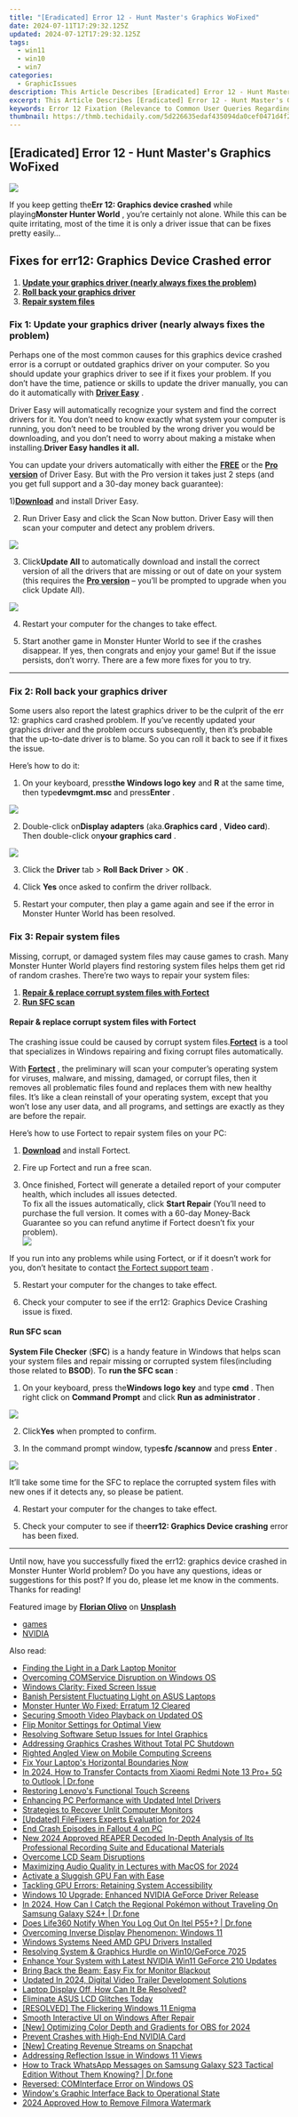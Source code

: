 ```yaml
---
title: "[Eradicated] Error 12 - Hunt Master's Graphics WoFixed"
date: 2024-07-11T17:29:32.125Z
updated: 2024-07-12T17:29:32.125Z
tags:
  - win11
  - win10
  - win7
categories:
  - GraphicIssues
description: This Article Describes [Eradicated] Error 12 - Hunt Master's Graphics WoFixed
excerpt: This Article Describes [Eradicated] Error 12 - Hunt Master's Graphics WoFixed
keywords: Error 12 Fixation (Relevance to Common User Queries Regarding Error Fixes),Hunt Master Graphics (Specific Reference to a Product/Game, Likely Used by Enthusiasts or Gamers),WoFixed Graphics Issue (Includes the Word 'Fixed' Indicating Resolution of an Issue),Game Error 12 Solutions (Combines Error-Related Terminology with Potential Solutions for Users Seeking Help),Hunt Master Graphics Update (Assuming There Is a Recent Update Related to Graphics, Attracting Those Who Are Interested in Latest Features/Fixes),Eradicated Graphic Errors (Implies Resolution of Past Issues; Likely Appealing to Those with Historical Concerns About the Game),Hunt Master Graphics Troubleshooting (Focused on Users Seeking Help, Indicating They Want Solutions or Guidance for Troubleshooting Graphic Errors)
thumbnail: https://thmb.techidaily.com/5d226635edaf435094da0cef0471d4f2b3210c149d391d468a9425edc03d4511.png
---
```


## [Eradicated] Error 12 - Hunt Master's Graphics WoFixed

![](https://images.drivereasy.com/wp-content/uploads/2019/07/image-218.png)

 If you keep getting the**Err 12: Graphics device crashed** while playing**Monster Hunter World** , you’re certainly not alone. While this can be quite irritating, most of the time it is only a driver issue that can be fixes pretty easily…

## Fixes for err12: Graphics Device Crashed error

1. **[Update your graphics driver (nearly always fixes the problem)](#F1)**
2. **[Roll back your graphics driver](#F2)**
3. **[Repair system files](#RE)**

### Fix 1: Update your graphics driver (nearly always fixes the problem)

 Perhaps one of the most common causes for this graphics device crashed error is a corrupt or outdated graphics driver on your computer. So you should update your graphics driver to see if it fixes your problem. If you don’t have the time, patience or skills to update the driver manually, you can do it automatically with **[Driver Easy](https://tools.techidaily.com/drivereasy/download/)**  .

 Driver Easy will automatically recognize your system and find the correct drivers for it. You don’t need to know exactly what system your computer is running, you don’t need to be troubled by the wrong driver you would be downloading, and you don’t need to worry about making a mistake when installing.**Driver Easy handles it all.**

 You can update your drivers automatically with either the [**FREE**](https://tools.techidaily.com/drivereasy/download/) or the [**Pro version**](https://tools.techidaily.com/drivereasy/download/) of Driver Easy. But with the Pro version it takes just 2 steps (and you get full support and a 30-day money back guarantee):

 1)[**Download**](https://tools.techidaily.com/drivereasy/download/) and install Driver Easy.

 2) Run Driver Easy and click the Scan Now button. Driver Easy will then scan your computer and detect any problem drivers.

![](https://images.drivereasy.com/wp-content/uploads/2019/08/image-285.png)

 3) Click**Update All** to automatically download and install the correct version of all the drivers that are missing or out of date on your system (this requires the [**Pro version**](https://tools.techidaily.com/drivereasy/download/) – you’ll be prompted to upgrade when you click Update All).

![](https://images.drivereasy.com/wp-content/uploads/2019/08/image-283.png)

4) Restart your computer for the changes to take effect.

5) Start another game in Monster Hunter World to see if the crashes disappear. If yes, then congrats and enjoy your game! But if the issue persists, don’t worry. There are a few more fixes for you to try.

---

### Fix 2: Roll back your graphics driver

 Some users also report the latest graphics driver to be the culprit of the err 12: graphics card crashed problem. If you’ve recently updated your graphics driver and the problem occurs subsequently, then it’s probable that the up-to-date driver is to blame. So you can roll it back to see if it fixes the issue.

Here’s how to do it:

 1) On your keyboard, press**the Windows logo key** and **R**  at the same time, then type**devmgmt.msc** and press**Enter** .

![](https://images.drivereasy.com/wp-content/uploads/2019/07/image-215.png)

 2) Double-click on**Display adapters** (aka.**Graphics card** , **Video card**). Then double-click on**your graphics card** .

![](https://images.drivereasy.com/wp-content/uploads/2019/07/image-216.png)

 3) Click the **Driver** tab > **Roll Back Driver** \> **OK** .

 4) Click **Yes** once asked to confirm the driver rollback.

 5) Restart your computer, then play a game again and see if the error in Monster Hunter World has been resolved.

### Fix 3: Repair system files

 Missing, corrupt, or damaged system files may cause games to crash. Many Monster Hunter World players find restoring system files helps them get rid of random crashes. There’re two ways to repair your system files:

1. [**Repair & replace corrupt system files with Fortect**](#REIMAGE)
2. [**Run SFC scan**](#SFC)

#### Repair & replace corrupt system files with Fortect

 The crashing issue could be caused by corrupt system files.[**Fortect**](https://tools.techidaily.com/drivereasy/download/) is a tool that specializes in Windows repairing and fixing corrupt files automatically.

 With [](https://tools.techidaily.com/drivereasy/download/) **[Fortect](https://tools.techidaily.com/drivereasy/download/)**  , the preliminary will scan your computer’s operating system for viruses, malware, and missing, damaged, or corrupt files, then it removes all problematic files found and replaces them with new healthy files. It’s like a clean reinstall of your operating system, except that you won’t lose any user data, and all programs, and settings are exactly as they are before the repair.

Here’s how to use Fortect to repair system files on your PC:

 1) **[Download](https://tools.techidaily.com/drivereasy/download/)** [](https://tools.techidaily.com/drivereasy/download/) and install Fortect.

 2) Fire up Fortect and run a free scan.

 3) Once finished, Fortect will generate a detailed report of your computer health, which includes all issues detected.  
 To fix all the issues automatically, click **Start Repair** (You’ll need to purchase the full version. It comes with a 60-day Money-Back Guarantee so you can refund anytime if Fortect doesn’t fix your problem).  
![](https://images.drivereasy.com/wp-content/uploads/2023/07/fortectstartrepair.png)

 If you run into any problems while using Fortect, or if it doesn’t work for you, don’t hesitate to contact [](https://tools.techidaily.com/drivereasy/download/) [the Fortect support team](https://www.fortect.com/support/) .

5) Restart your computer for the changes to take effect.

6) Check your computer to see if the err12: Graphics Device Crashing issue is fixed.  

#### Run SFC scan

**System File Checker** (**SFC**) is a handy feature in Windows that helps scan your system files and repair missing or corrupted system files(including those related to **BSOD**). To **run the SFC scan** :

 1) On your keyboard, press the**Windows logo key**  and type **cmd** . Then right click on **Command Prompt** and click **Run as administrator** .

![](https://images.drivereasy.com/wp-content/uploads/2018/06/img_5b28ad73ad4a9.png)

 2) Click**Yes** when prompted to confirm.

 3) In the command prompt window, type**sfc /scannow** and press **Enter** .

![](https://images.drivereasy.com/wp-content/uploads/2018/06/img_5b28aee247664.jpg)

 It’ll take some time for the SFC to replace the corrupted system files with new ones if it detects any, so please be patient.

4) Restart your computer for the changes to take effect.

5) Check your computer to see if the**err12: Graphics Device crashing** error has been fixed.  

---

 Until now, have you successfully fixed the err12: graphics device crashed in Monster Hunter World problem? Do you have any questions, ideas or suggestions for this post? If you do, please let me know in the comments. Thanks for reading!

 Featured image by [**Florian Olivo**](https://unsplash.com/photos/Mf23RF8xArY)  on [**Unsplash**](https://unsplash.com/photos/Mf23RF8xArY)

* [games](https://tools.techidaily.com/drivereasy/download/)
* [NVIDIA](https://tools.techidaily.com/drivereasy/download/)

<ins class="adsbygoogle"
     style="display:block"
     data-ad-format="autorelaxed"
     data-ad-client="ca-pub-7571918770474297"
     data-ad-slot="1223367746"></ins>



<ins class="adsbygoogle"
     style="display:block"
     data-ad-client="ca-pub-7571918770474297"
     data-ad-slot="8358498916"
     data-ad-format="auto"
     data-full-width-responsive="true"></ins>



<span class="atpl-alsoreadstyle">Also read:</span>
<div><ul>
<li><a href="https://graphic-issues.techidaily.com/finding-the-light-in-a-dark-laptop-monitor/"><u>Finding the Light in a Dark Laptop Monitor</u></a></li>
<li><a href="https://graphic-issues.techidaily.com/overcoming-comservice-disruption-on-windows-os/"><u>Overcoming COMService Disruption on Windows OS</u></a></li>
<li><a href="https://graphic-issues.techidaily.com/windows-clarity-fixed-screen-issue/"><u>Windows Clarity: Fixed Screen Issue</u></a></li>
<li><a href="https://graphic-issues.techidaily.com/banish-persistent-fluctuating-light-on-asus-laptops/"><u>Banish Persistent Fluctuating Light on ASUS Laptops</u></a></li>
<li><a href="https://graphic-issues.techidaily.com/monster-hunter-wo-fixed-erratum-12-cleared/"><u>Monster Hunter Wo Fixed: Erratum 12 Cleared</u></a></li>
<li><a href="https://graphic-issues.techidaily.com/securing-smooth-video-playback-on-updated-os/"><u>Securing Smooth Video Playback on Updated OS</u></a></li>
<li><a href="https://graphic-issues.techidaily.com/flip-monitor-settings-for-optimal-view/"><u>Flip Monitor Settings for Optimal View</u></a></li>
<li><a href="https://graphic-issues.techidaily.com/resolving-software-setup-issues-for-intel-graphics/"><u>Resolving Software Setup Issues for Intel Graphics</u></a></li>
<li><a href="https://graphic-issues.techidaily.com/addressing-graphics-crashes-without-total-pc-shutdown/"><u>Addressing Graphics Crashes Without Total PC Shutdown</u></a></li>
<li><a href="https://graphic-issues.techidaily.com/righted-angled-view-on-mobile-computing-screens/"><u>Righted Angled View on Mobile Computing Screens</u></a></li>
<li><a href="https://graphic-issues.techidaily.com/fix-your-laptops-horizontal-boundaries-now/"><u>Fix Your Laptop's Horizontal Boundaries Now</u></a></li>
<li><a href="https://android-transfer.techidaily.com/in-2024-how-to-transfer-contacts-from-xiaomi-redmi-note-13-proplus-5g-to-outlook-drfone-by-drfone-transfer-from-android-transfer-from-android/"><u>In 2024, How to Transfer Contacts from Xiaomi Redmi Note 13 Pro+ 5G to Outlook | Dr.fone</u></a></li>
<li><a href="https://graphic-issues.techidaily.com/restoring-lenovos-functional-touch-screens/"><u>Restoring Lenovo's Functional Touch Screens</u></a></li>
<li><a href="https://graphic-issues.techidaily.com/enhancing-pc-performance-with-updated-intel-drivers/"><u>Enhancing PC Performance with Updated Intel Drivers</u></a></li>
<li><a href="https://graphic-issues.techidaily.com/strategies-to-recover-unlit-computer-monitors/"><u>Strategies to Recover Unlit Computer Monitors</u></a></li>
<li><a href="https://screen-sharing-recording.techidaily.com/updated-filefixers-experts-evaluation-for-2024/"><u>[Updated] FileFixers Experts Evaluation for 2024</u></a></li>
<li><a href="https://graphic-issues.techidaily.com/end-crash-episodes-in-fallout-4-on-pc/"><u>End Crash Episodes in Fallout 4 on PC</u></a></li>
<li><a href="https://voice-adjusting.techidaily.com/new-2024-approved-reaper-decoded-in-depth-analysis-of-its-professional-recording-suite-and-educational-materials/"><u>New 2024 Approved REAPER Decoded In-Depth Analysis of Its Professional Recording Suite and Educational Materials</u></a></li>
<li><a href="https://graphic-issues.techidaily.com/overcome-lcd-seam-disruptions/"><u>Overcome LCD Seam Disruptions</u></a></li>
<li><a href="https://visual-screen-recording.techidaily.com/maximizing-audio-quality-in-lectures-with-macos-for-2024/"><u>Maximizing Audio Quality in Lectures with MacOS for 2024</u></a></li>
<li><a href="https://graphic-issues.techidaily.com/activate-a-sluggish-gpu-fan-with-ease/"><u>Activate a Sluggish GPU Fan with Ease</u></a></li>
<li><a href="https://graphic-issues.techidaily.com/tackling-gpu-errors-retaining-system-accessibility/"><u>Tackling GPU Errors: Retaining System Accessibility</u></a></li>
<li><a href="https://graphic-issues.techidaily.com/windows-10-upgrade-enhanced-nvidia-geforce-driver-release/"><u>Windows 10 Upgrade: Enhanced NVIDIA GeForce Driver Release</u></a></li>
<li><a href="https://change-location.techidaily.com/in-2024-how-can-i-catch-the-regional-pokemon-without-traveling-on-samsung-galaxy-s24plus-drfone-by-drfone-virtual-android/"><u>In 2024, How Can I Catch the Regional Pokémon without Traveling On Samsung Galaxy S24+ | Dr.fone</u></a></li>
<li><a href="https://fake-location.techidaily.com/does-life360-notify-when-you-log-out-on-itel-p55plus-drfone-by-drfone-virtual-android/"><u>Does Life360 Notify When You Log Out On Itel P55+? | Dr.fone</u></a></li>
<li><a href="https://graphic-issues.techidaily.com/overcoming-inverse-display-phenomenon-windows-11/"><u>Overcoming Inverse Display Phenomenon: Windows 11</u></a></li>
<li><a href="https://graphic-issues.techidaily.com/windows-systems-need-amd-gpu-drivers-installed/"><u>Windows Systems Need AMD GPU Drivers Installed</u></a></li>
<li><a href="https://graphic-issues.techidaily.com/resolving-system-and-graphics-hurdle-on-win10geforce-7025/"><u>Resolving System & Graphics Hurdle on Win10/GeForce 7025</u></a></li>
<li><a href="https://graphic-issues.techidaily.com/enhance-your-system-with-latest-nvidia-win11-geforce-210-updates/"><u>Enhance Your System with Latest NVIDIA Win11 GeForce 210 Updates</u></a></li>
<li><a href="https://graphic-issues.techidaily.com/bring-back-the-beam-easy-fix-for-monitor-blackout/"><u>Bring Back the Beam: Easy Fix for Monitor Blackout</u></a></li>
<li><a href="https://ai-driven-video-production.techidaily.com/updated-in-2024-digital-video-trailer-development-solutions/"><u>Updated In 2024, Digital Video Trailer Development Solutions</u></a></li>
<li><a href="https://graphic-issues.techidaily.com/laptop-display-off-how-can-it-be-resolved/"><u>Laptop Display Off, How Can It Be Resolved?</u></a></li>
<li><a href="https://graphic-issues.techidaily.com/eliminate-asus-lcd-glitches-today/"><u>Eliminate ASUS LCD Glitches Today</u></a></li>
<li><a href="https://graphic-issues.techidaily.com/resolved-the-flickering-windows-11-enigma/"><u>[RESOLVED] The Flickering Windows 11 Enigma</u></a></li>
<li><a href="https://graphic-issues.techidaily.com/smooth-interactive-ui-on-windows-after-repair/"><u>Smooth Interactive UI on Windows After Repair</u></a></li>
<li><a href="https://on-screen-recording.techidaily.com/new-optimizing-color-depth-and-gradients-for-obs-for-2024/"><u>[New] Optimizing Color Depth and Gradients for OBS for 2024</u></a></li>
<li><a href="https://graphic-issues.techidaily.com/prevent-crashes-with-high-end-nvidia-card/"><u>Prevent Crashes with High-End NVIDIA Card</u></a></li>
<li><a href="https://snapchat-videos.techidaily.com/new-creating-revenue-streams-on-snapchat/"><u>[New] Creating Revenue Streams on Snapchat</u></a></li>
<li><a href="https://graphic-issues.techidaily.com/addressing-reflection-issue-in-windows-11-views/"><u>Addressing Reflection Issue in Windows 11 Views</u></a></li>
<li><a href="https://android-location-track.techidaily.com/how-to-track-whatsapp-messages-on-samsung-galaxy-s23-tactical-edition-without-them-knowing-drfone-by-drfone-virtual-android/"><u>How to Track WhatsApp Messages on Samsung Galaxy S23 Tactical Edition Without Them Knowing? | Dr.fone</u></a></li>
<li><a href="https://graphic-issues.techidaily.com/reversed-cominterface-error-on-windows-os/"><u>Reversed: COMInterface Error on Windows OS</u></a></li>
<li><a href="https://graphic-issues.techidaily.com/windows-graphic-interface-back-to-operational-state/"><u>Window's Graphic Interface Back to Operational State</u></a></li>
<li><a href="https://ai-driven-video-production.techidaily.com/2024-approved-how-to-remove-filmora-watermark/"><u>2024 Approved How to Remove Filmora Watermark</u></a></li>
</ul></div>
